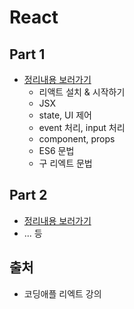 # React

## Part 1
  - [정리내용 보러가기](https://github.com/DokySp-study/react/blob/main/part1/README.md)
    - 리액트 설치 & 시작하기
    - JSX
    - state, UI 제어
    - event 처리, input 처리
    - component, props
    - ES6 문법
    - 구 리엑트 문법

## Part 2
  - [정리내용 보러가기](https://github.com/DokySp-study/react/blob/main/part2/README.md)
  - ... 등

## 출처
- 코딩애플 리엑트 강의
